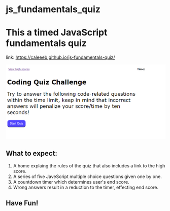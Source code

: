 # js_fundamentals_quiz

# This a timed JavaScript fundamentals quiz

link: https://caleeeb.github.io/js-fundamentals-quiz/

![Java Script Quiz](./example_images/app_screenshot.PNG)

## What to expect:

1. A home explaing the rules of the quiz that also includes a link to the high score.
2. A series of five JaveScript multiple choice questions given one by one.
3. A countdown timer which determines user's end score.
4. Wrong answers result in a reduction to the timer, effecting end score. 

## Have Fun!




